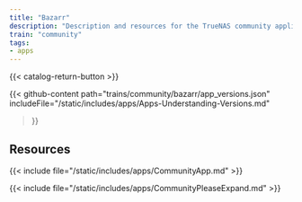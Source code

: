 ```yaml
---
title: "Bazarr"
description: "Description and resources for the TrueNAS community application called Bazarr."
train: "community"
tags:
- apps
---
```


{{< catalog-return-button >}}

{{< github-content 
    path="trains/community/bazarr/app_versions.json"
	includeFile="/static/includes/apps/Apps-Understanding-Versions.md"
>}}

## Resources

{{< include file="/static/includes/apps/CommunityApp.md" >}}

{{< include file="/static/includes/apps/CommunityPleaseExpand.md" >}}

<!--
<div class="docs-sections">

{{< doc-card title="<appname> Deployments" link="/resources/"
descr="How to deploy and configure the <appname> app." >}}

</div>
-->
